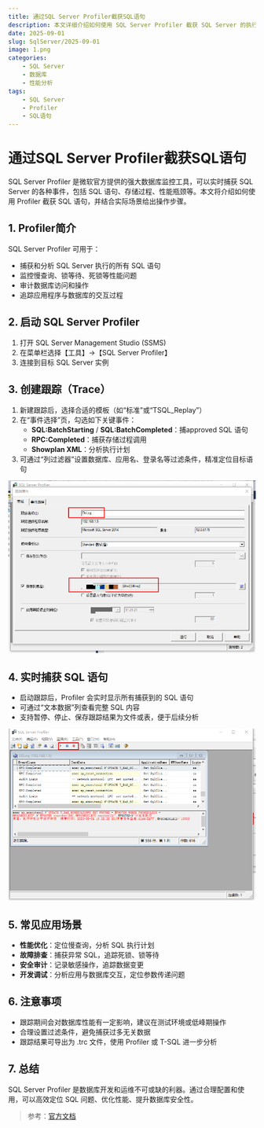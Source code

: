 ```yaml
---
title: 通过SQL Server Profiler截获SQL语句
description: 本文详细介绍如何使用 SQL Server Profiler 截获 SQL Server 的执行语句，适用于性能分析、故障排查和SQL优化等场景。
date: 2025-09-01
slug: SqlServer/2025-09-01
image: 1.png
categories:
    - SQL Server
    - 数据库
    - 性能分析
tags:
    - SQL Server
    - Profiler
    - SQL语句
---
```


# 通过SQL Server Profiler截获SQL语句

SQL Server Profiler 是微软官方提供的强大数据库监控工具，可以实时捕获 SQL Server 的各种事件，包括 SQL 语句、存储过程、性能瓶颈等。本文将介绍如何使用 Profiler 截获 SQL 语句，并结合实际场景给出操作步骤。

## 1. Profiler简介

SQL Server Profiler 可用于：
- 捕获和分析 SQL Server 执行的所有 SQL 语句
- 监控慢查询、锁等待、死锁等性能问题
- 审计数据库访问和操作
- 追踪应用程序与数据库的交互过程

## 2. 启动 SQL Server Profiler

1. 打开 SQL Server Management Studio (SSMS)
2. 在菜单栏选择【工具】->【SQL Server Profiler】
3. 连接到目标 SQL Server 实例



## 3. 创建跟踪（Trace）

1. 新建跟踪后，选择合适的模板（如“标准”或“TSQL_Replay”）
2. 在“事件选择”页，勾选如下关键事件：
    - **SQL:BatchStarting** / **SQL:BatchCompleted**：捕approved SQL 语句
    - **RPC:Completed**：捕获存储过程调用
    - **Showplan XML**：分析执行计划
3. 可通过“列过滤器”设置数据库、应用名、登录名等过滤条件，精准定位目标语句

![](1.png)

## 4. 实时捕获 SQL 语句

- 启动跟踪后，Profiler 会实时显示所有捕获到的 SQL 语句
- 可通过“文本数据”列查看完整 SQL 内容
- 支持暂停、停止、保存跟踪结果为文件或表，便于后续分析

![](20250904103302.png)

## 5. 常见应用场景

- **性能优化**：定位慢查询，分析 SQL 执行计划
- **故障排查**：捕获异常 SQL，追踪死锁、锁等待
- **安全审计**：记录敏感操作，追踪数据变更
- **开发调试**：分析应用与数据库交互，定位参数传递问题

## 6. 注意事项

- 跟踪期间会对数据库性能有一定影响，建议在测试环境或低峰期操作
- 合理设置过滤条件，避免捕获过多无关数据
- 跟踪结果可导出为 .trc 文件，使用 Profiler 或 T-SQL 进一步分析

## 7. 总结

SQL Server Profiler 是数据库开发和运维不可或缺的利器。通过合理配置和使用，可以高效定位 SQL 问题、优化性能、提升数据库安全性。

> 参考：[官方文档](https://learn.microsoft.com/zh-cn/sql/tools/sql-server-profiler/sql-server-profiler)